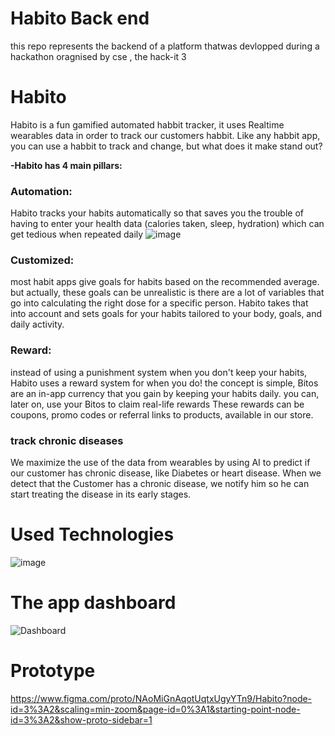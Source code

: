 # Habito Back end

this repo represents the backend of a platform thatwas devlopped during a hackathon oragnised by cse , the hack-it 3


# Habito

Habito is a fun gamified automated habbit tracker, it uses Realtime wearables data in order to
track our customers habbit.
Like any habbit app, you can use a habbit to track and change, but what does it make stand
out?

**-Habito has 4 main pillars:**
### Automation:
Habito tracks your habits automatically so that saves you the trouble of having to enter your
health data (calories taken, sleep, hydration) which can get tedious when repeated daily
![image](https://user-images.githubusercontent.com/64961951/200199298-065c0b8d-3e8b-4f4c-9539-d1d2ab4b1fb0.png)

### Customized:
most habit apps give goals for habits based on the recommended average. but actually, these
goals can be unrealistic is there are a lot of variables that go into calculating the right dose for
a specific person. Habito takes that into account and sets goals for your habits tailored to your
body, goals, and daily activity.
### Reward:
instead of using a punishment system when you don't keep your habits, Habito uses a reward
system for when you do! the concept is simple, Bitos are an in-app currency that you gain by
keeping your habits daily. you can, later on, use your Bitos to claim real-life rewards These
rewards can be coupons, promo codes or referral links to products, available in our store.
### track chronic diseases
We maximize the use of the data from wearables by using AI to predict if our customer has
chronic disease, like Diabetes or heart disease. When we detect that the Customer has a
chronic disease, we notify him so he can start treating the disease in its early stages.


# Used Technologies
![image](https://user-images.githubusercontent.com/64961951/200198922-d2609711-aa12-4111-aa36-dff422d77f0a.png)


# The app dashboard
![Dashboard](https://user-images.githubusercontent.com/64961951/200198979-d9fd4e49-862e-4615-bef2-7139b4932a7d.png)


# Prototype

https://www.figma.com/proto/NAoMiGnAqotUqtxUgyYTn9/Habito?node-id=3%3A2&scaling=min-zoom&page-id=0%3A1&starting-point-node-id=3%3A2&show-proto-sidebar=1

